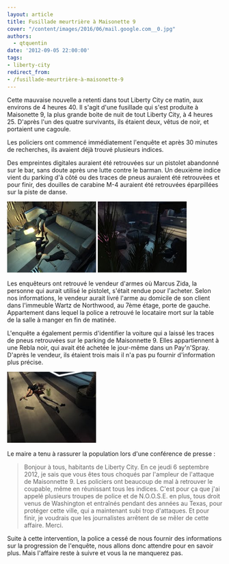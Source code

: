 ```yaml
---
layout: article
title: Fusillade meurtrière à Maisonette 9
cover: "/content/images/2016/06/mail.google.com__0.jpg"
authors:
  - qtquentin
date: '2012-09-05 22:00:00'
tags:
- liberty-city
redirect_from:
- /fusillade-meurtrière-à-maisonette-9
---
```


Cette mauvaise nouvelle a retenti dans tout Liberty City ce matin, aux environs de 4 heures 40. Il s'agit d'une fusillade qui s'est produite à Maisonette 9, la plus grande boite de nuit de tout Liberty City, à 4 heures 25. D'après l'un des quatre survivants, ils étaient deux, vêtus de noir, et portaient une cagoule.

Les policiers ont commencé immédiatement l'enquête et après 30 minutes de recherches, ils avaient déjà trouvé plusieurs indices.

Des empreintes digitales auraient été retrouvées sur un pistolet abandonné sur le bar, sans doute après une lutte contre le barman. Un deuxième indice vient du parking d'à côté ou des traces de pneus auraient été retrouvées et pour finir, des douilles de carabine M-4 auraient été retrouvées éparpillées sur la piste de danse.

![](/content/images/2016/06/mail.google.com_.jpg3_.jpg)
![](/content/images/2016/06/mail.google.com_.jpg2__0.jpg)

Les enquêteurs ont retrouvé le vendeur d'armes où Marcus Zida, la personne qui aurait utilisé le pistolet, s'était rendue pour l'acheter. Selon nos informations, le vendeur aurait livré l'arme au domicile de son client dans l'immeuble Wartz de Northwood, au 7ème étage, porte de gauche. Appartement dans lequel la police a retrouvé le locataire mort sur la table de la salle à manger en fin de matinée.

L'enquête a également permis d'identifier la voiture qui a laissé les traces de pneus retrouvées sur le parking de Maisonnette 9. Elles appartiennent à une Rebla noir, qui avait été achetée le jour-même dans un Pay'n'Spray. D'après le vendeur, ils étaient trois mais il n'a pas pu fournir d'information plus précise.

![](/content/images/2016/06/mail.google.com_.jpg4_.jpg)

Le maire a tenu à rassurer la population lors d'une conférence de presse :

> Bonjour à tous, habitants de Liberty City. En ce jeudi 6 septembre 2012, je sais que vous êtes tous choqués par l'ampleur de l'attaque de Maisonnette 9. Les policiers ont beaucoup de mal à retrouver le coupable, même en réunissant tous les indices. C'est pour ça que j'ai appelé plusieurs troupes de police et de N.O.O.S.E. en plus, tous droit venus de Washington et entraînés pendant des années au Texas, pour protéger cette ville, qui a maintenant subi trop d'attaques. Et pour finir, je voudrais que les journalistes arrêtent de se mêler de cette affaire. Merci.

Suite à cette intervention, la police a cessé de nous fournir des informations sur la progression de l'enquête, nous allons donc attendre pour en savoir plus. Mais l'affaire reste à suivre et vous la ne manquerez pas.